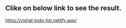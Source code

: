 Clike on below link to see the result.
--------------------------------------
https://vishal-todo-list.netlify.app/
